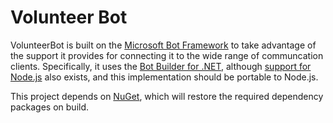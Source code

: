 # Volunteer Bot 

VolunteerBot is built on the [Microsoft Bot Framework](https://docs.botframework.com) to take advantage of the support it provides for connecting it to the wide range of communcation clients. Specifically, it uses the [Bot Builder for .NET](http://docs.botframework.com/sdkreference/csharp), although [support for Node.js](https://docs.botframework.com/en-us/node/builder/overview) also exists, and this implementation should be portable to Node.js.

This project depends on [NuGet](http://go.microsoft.com/fwlink/?LinkID=320961), which will restore the required dependency packages on build. 
